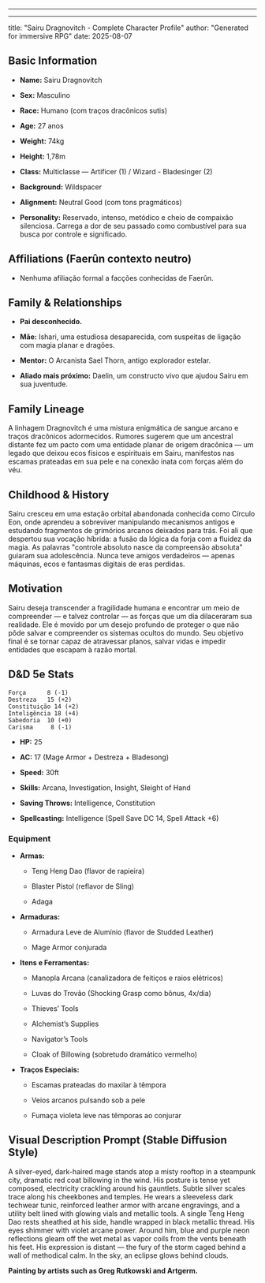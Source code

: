 
---
---
title: "Sairu Dragnovitch - Complete Character Profile" 
author: "Generated for immersive RPG" 
date: 2025-08-07
## Basic Information

- **Name:** Sairu Dragnovitch
    
- **Sex:** Masculino
    
- **Race:** Humano (com traços dracônicos sutis)
    
- **Age:** 27 anos
    
- **Weight:** 74kg
    
- **Height:** 1,78m
    
- **Class:** Multiclasse — Artificer (1) / Wizard - Bladesinger (2)
    
- **Background:** Wildspacer
    
- **Alignment:** Neutral Good (com tons pragmáticos)
    
- **Personality:** Reservado, intenso, metódico e cheio de compaixão silenciosa. Carrega a dor de seu passado como combustível para sua busca por controle e significado.
    

## Affiliations (Faerûn contexto neutro)

- Nenhuma afiliação formal a facções conhecidas de Faerûn.
    

## Family & Relationships

- **Pai desconhecido.**
    
- **Mãe:** Ishari, uma estudiosa desaparecida, com suspeitas de ligação com magia planar e dragões.
    
- **Mentor:** O Arcanista Sael Thorn, antigo explorador estelar.
    
- **Aliado mais próximo:** Daelin, um constructo vivo que ajudou Sairu em sua juventude.
    

## Family Lineage

A linhagem Dragnovitch é uma mistura enigmática de sangue arcano e traços dracônicos adormecidos. Rumores sugerem que um ancestral distante fez um pacto com uma entidade planar de origem dracônica — um legado que deixou ecos físicos e espirituais em Sairu, manifestos nas escamas prateadas em sua pele e na conexão inata com forças além do véu.

## Childhood & History

Sairu cresceu em uma estação orbital abandonada conhecida como Círculo Eon, onde aprendeu a sobreviver manipulando mecanismos antigos e estudando fragmentos de grimórios arcanos deixados para trás. Foi ali que despertou sua vocação híbrida: a fusão da lógica da forja com a fluidez da magia. As palavras "controle absoluto nasce da compreensão absoluta" guiaram sua adolescência. Nunca teve amigos verdadeiros — apenas máquinas, ecos e fantasmas digitais de eras perdidas.

## Motivation

Sairu deseja transcender a fragilidade humana e encontrar um meio de compreender — e talvez controlar — as forças que um dia dilaceraram sua realidade. Ele é movido por um desejo profundo de proteger o que não pôde salvar e compreender os sistemas ocultos do mundo. Seu objetivo final é se tornar capaz de atravessar planos, salvar vidas e impedir entidades que escapam à razão mortal.

## D&D 5e Stats

```
Força      8 (-1)
Destreza   15 (+2)
Constituição 14 (+2)
Inteligência 18 (+4)
Sabedoria  10 (+0)
Carisma     8 (-1)
```

- **HP:** 25
    
- **AC:** 17 (Mage Armor + Destreza + Bladesong)
    
- **Speed:** 30ft
    
- **Skills:** Arcana, Investigation, Insight, Sleight of Hand
    
- **Saving Throws:** Intelligence, Constitution
    
- **Spellcasting:** Intelligence (Spell Save DC 14, Spell Attack +6)
    

### Equipment

- **Armas:**
    
    - Teng Heng Dao (flavor de rapieira)
        
    - Blaster Pistol (reflavor de Sling)
        
    - Adaga
        
- **Armaduras:**
    
    - Armadura Leve de Alumínio (flavor de Studded Leather)
        
    - Mage Armor conjurada
        
- **Itens e Ferramentas:**
    
    - Manopla Arcana (canalizadora de feitiços e raios elétricos)
        
    - Luvas do Trovão (Shocking Grasp como bônus, 4x/dia)
        
    - Thieves’ Tools
        
    - Alchemist’s Supplies
        
    - Navigator’s Tools
        
    - Cloak of Billowing (sobretudo dramático vermelho)
        
- **Traços Especiais:**
    
    - Escamas prateadas do maxilar à têmpora
        
    - Veios arcanos pulsando sob a pele
        
    - Fumaça violeta leve nas têmporas ao conjurar
        

## Visual Description Prompt (Stable Diffusion Style)

A silver-eyed, dark-haired mage stands atop a misty rooftop in a steampunk city, dramatic red coat billowing in the wind. His posture is tense yet composed, electricity crackling around his gauntlets. Subtle silver scales trace along his cheekbones and temples. He wears a sleeveless dark techwear tunic, reinforced leather armor with arcane engravings, and a utility belt lined with glowing vials and metallic tools. A single Teng Heng Dao rests sheathed at his side, handle wrapped in black metallic thread. His eyes shimmer with violet arcane power. Around him, blue and purple neon reflections gleam off the wet metal as vapor coils from the vents beneath his feet. His expression is distant — the fury of the storm caged behind a wall of methodical calm. In the sky, an eclipse glows behind clouds.

**Painting by artists such as Greg Rutkowski and Artgerm.**